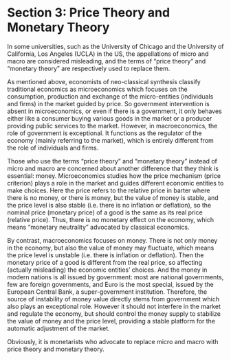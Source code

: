 # Section 3: Price Theory and Monetary Theory

In some universities, such as the University of Chicago and the University of California, Los Angeles (UCLA) in the US, the appellations of micro and macro are considered misleading, and the terms of “price theory” and “monetary theory” are respectively used to replace them.

As mentioned above, economists of neo-classical synthesis classify traditional economics as microeconomics which focuses on the consumption, production and exchange of the micro-entities (individuals and firms) in the market guided by price. So government intervention is absent in microeconomics, or even if there is a government, it only behaves either like a consumer buying various goods in the market or a producer providing public services to the market. However, in macroeconomics, the role of government is exceptional. It functions as the regulator of the economy (mainly referring to the market), which is entirely different from the role of individuals and firms.

Those who use the terms “price theory” and “monetary theory” instead of micro and macro are concerned about another difference that they think is essential: money.
Microeconomics studies how the price mechanism (price criterion) plays a role in the market and guides different economic entities to make choices. Here the price refers to the relative price in barter where there is no money, or there is money, but the value of money is stable, and the price level is also stable (i.e. there is no inflation or deflation), so the nominal price (monetary price) of a good is the same as its real price (relative price). Thus, there is no monetary effect on the economy, which means “monetary neutrality” advocated by classical economics.

By contrast, macroeconomics focuses on money. There is not only money in the economy, but also the value of money may fluctuate, which means the price level is unstable (i.e. there is inflation or deflation). Then the monetary price of a good is different from the real price, so affecting (actually misleading) the economic entities’ choices. And the money in modern nations is all issued by government: most are national governments, few are foreign governments, and Euro is the most special, issued by the European Central Bank, a super-government institution. Therefore, the source of instability of money value directly stems from government which also plays an exceptional role. However it should not interfere in the market and regulate the economy, but should control the money supply to stabilize the value of money and the price level, providing a stable platform for the automatic adjustment of the market. 

Obviously, it is monetarists who advocate to replace micro and macro with price theory and monetary theory.

